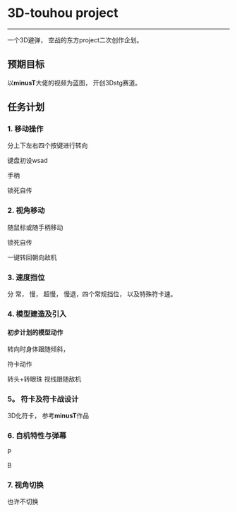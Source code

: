 # 3D-touhou project

------

一个3D避弹， 空战的东方project二次创作企划。

## 预期目标

以**minusT**大佬的视频为蓝图， 开创3Dstg赛道。

## 任务计划

### 1. 移动操作

分上下左右四个按键进行转向

键盘初设wsad

手柄

锁死自传

### 2. 视角移动

随鼠标或随手柄移动

锁死自传

一键转回朝向敌机

### 3. 速度挡位

分 常， 慢， 超慢， 慢退，四个常规挡位，
以及特殊符卡速。

### 4. 模型建造及引入

#### 初步计划的模型动作

转向时身体跟随倾斜，

符卡动作

转头+转眼珠 视线跟随敌机

### 5。 符卡及符卡战设计

3D化符卡， 参考**minusT**作品

### 6. 自机特性与弹幕

P

B

### 7. 视角切换

也许不切换


